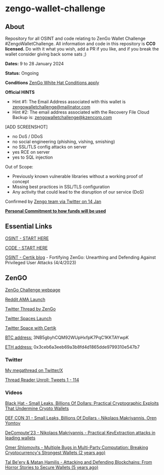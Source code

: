 # zengo-wallet-challenge

## About

Repository for all OSINT and code relating to ZenGo Wallet Challenge #ZengoWalletChallenge. All information and code in this repository is **CC0 licensed.** Do with it what you wish, add a PR if you like, and if you break the wallet consider giving back some sats ;)

**Dates:** 9 to 28 January 2024

**Status:** Ongoing

**Conditions** [ZenGo White Hat Conditions apply](https://zengo.com/white-hats)

**Official HINTS**
- Hint #1: The Email Address associated with this wallet is zengowalletchallenge@mailinator.com
- Hint #2: The email address associated with the Recovery File Cloud Backup is: zengowalletchallenge@kzencorp.com
  
[ADD SCREENSHOT]

- no DoS / DDoS
- no social engineering (phishing, vishing, smishing)
- no SSL/TLS config attacks on server
- yes RCE on server
- yes to SQL injection

Out of Scope:
- Previously known vulnerable libraries without a working proof of concept
- Missing best practices in SSL/TLS configuration
- Any activity that could lead to the disruption of our service (DoS)

Confirmed by [Zengo team via Twitter on 14 Jan](https://twitter.com/NicLazTweets/status/1746581742473855341)

[**Personal Commitment to how funds will be used**](https://twitter.com/NicLazTweets/status/1747622106659991750)

## Essential Links

[OSINT - START HERE](https://github.com/niclaz/zengo-wallet-challenge/blob/niclaz/OSINT/README.md)

[CODE - START HERE](https://github.com/niclaz/zengo-wallet-challenge/blob/niclaz/CODE/README.md)

[OSINT - Certik blog](https://www.certik.com/resources/blog/7nffL7PQxjmt5enMXU9zL-fortifying-zengo-unearthing-and-defending-against-privileged-user-attacks) - Fortifying ZenGo: Unearthing and Defending Against Privileged User Attacks (4/4/2023)

## ZenGO
[ZenGo Challenge webpage](https://zengo.com/zengo-wallet-bitcoin-challenge)

[Reddit AMA Launch](https://www.reddit.com/r/CryptoCurrency/comments/190s3uc/hack_a_zengo_wallet_win_10_bitcoin_ama/?utm_source=share&utm_medium=web2x&context=3)

[Twitter Thread by ZenGo](https://twitter.com/ZenGo/status/1744000321360179678)

[Twitter Spaces Launch](https://twitter.com/i/spaces/1OyKAWqZyEaJb?s=20)

[Twitter Space with Certik](https://twitter.com/CertiKCommunity/status/1747320352038883488)

[BTC address:](https://mempool.space/address/3NB5gbyhCQM92WUpHxfpK7PqC1KKTAYwpK) 3NB5gbyhCQM92WUpHxfpK7PqC1KKTAYwpK

[ETH address:](https://etherscan.io/address/0x3ceb6a3eeb69a3b8fd4d1865dde9799310e547b7) 0x3ceb6a3eeb69a3b8fd4d1865dde9799310e547b7

### Twitter
[My megathread on Twitter/X](https://twitter.com/NicLazTweets/status/1744336384721035373)

[Thread Reader Unroll: Tweets 1 - 114](https://threadreaderapp.com/thread/1744336384721035373.html)


### Videos

[Black Hat -  Small Leaks, Billions Of Dollars: Practical Cryptographic Exploits That Undermine Crypto Wallets](https://www.youtube.com/watch?v=y9zA5O52u8w)

[DEF CON 31 - Small Leaks, Billions Of Dollars - Nikolaos Makriyannis, Oren Yomtov](https://www.youtube.com/watch?v=LfZcS_G-Zcs)

[DeCompute'23 - Nikolaos Makriyannis - Practical KeyExtraction attacks in leading wallets](https://www.youtube.com/watch?v=bta8_r5ZWzU)

[Omer Shlomovits - Multiple Bugs in Multi-Party Computation: Breaking Cryptocurrency's Strongest Wallets (2 years ago)](https://www.youtube.com/watch?v=0Okqvm4lBQI)

[Tal Be'ery & Matan Hamilis - Attacking and Defending Blockchains: From Horror Stories to Secure Wallets (5 years ago)](https://www.youtube.com/watch?v=OBzJVGkebI4)

